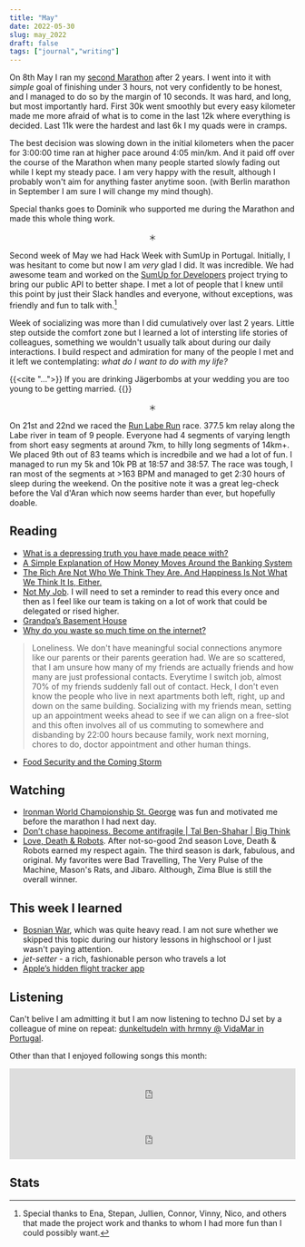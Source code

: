 ```yaml
---
title: "May"
date: 2022-05-30
slug: may_2022
draft: false
tags: ["journal","writing"]
---
```


On 8th May I ran my [second Marathon](https://www.strava.com/activities/7107250564) after 2 years. I went into it with _simple_ goal of finishing under 3 hours, not very confidently to be honest, and I managed to do so by the margin of 10 seconds. It was hard, and long, but most importantly hard. First 30k went smoothly but every easy kilometer made me more afraid of what is to come in the last 12k where everything is decided. Last 11k were the hardest and last 6k I my quads were in cramps.

The best decision was slowing down in the initial kilometers when the pacer for 3:00:00 time ran at higher pace around 4:05 min/km. And it paid off over the course of the Marathon when many people started slowly fading out while I kept my steady pace. I am very happy with the result, although I probably won't aim for anything faster anytime soon. (with Berlin marathon in September I am sure I will change my mind though).

Special thanks goes to Dominik who supported me during the Marathon and made this whole thing work.

<center>＊</center>

Second week of May we had Hack Week with SumUp in Portugal.
Initially, I was hesitant to come but now I am _very_ glad I did. It was incredible. We had awesome team and worked on the [SumUp for Developers](https://developer.sumup.com/) project trying to bring our public API to better shape. I met a lot of people that I knew until this point by just their Slack handles
and everyone, without exceptions, was friendly and fun to talk with.[^0]

Week of socializing was more than I did cumulatively over last 2 years. Little step outside the comfort zone but I learned a lot of intersting life stories of colleagues, something we wouldn't usually talk about during our daily interactions. I build respect and admiration for many of the people I met and it left we contemplating: _what do I want to do with my life?_

{{<cite "...">}}
If you are drinking Jägerbombs at your wedding you are too young to be getting married.
{{</cite>}}

<center>＊</center>

On 21st and 22nd we raced the [Run Labe Run](https://runlaberun.cz/) race. 377.5 km relay along the Labe river in team of 9 people. Everyone had 4 segments of varying length from short easy segments at around 7km, to hilly long segments of 14km+. We placed 9th out of 83 teams which is incredbile and we had a lot of fun. I managed to run my 5k and 10k PB at 18:57 and 38:57. The race was tough, I ran most of the segments at >163 BPM and managed to get 2:30 hours of sleep during the weekend. On the positive note it was a great leg-check before the Val d'Aran which now seems harder than ever, but hopefully doable.

## Reading

- [What is a depressing truth you have made peace with?](https://www.reddit.com/r/AskReddit/comments/upyafq/what_is_a_depressing_truth_you_have_made_peace/)
- [A Simple Explanation of How Money Moves Around the Banking System](https://gendal.me/2013/11/24/a-simple-explanation-of-how-money-moves-around-the-banking-system/)
- [The Rich Are Not Who We Think They Are. And Happiness Is Not What We Think It Is, Either.](https://web.archive.org/web/20220516112749/https://www.nytimes.com/2022/05/14/opinion/sunday/rich-happiness-big-data.html)
- [Not My Job](https://blog.dbsmasher.com/2022/05/24/not-my-job.html). I will need to set a reminder to read this every once and then as I feel
  like our team is taking on a lot of work that could be delegated or rised higher.
- [Grandpa’s Basement House](https://www.granolashotgun.com/granolashotguncom/hp5pmb0n95ut9hyeatewotgd2n1ebr)
- [Why do you waste so much time on the internet?](https://zan.bearblog.dev/why-i-waste-time/)

> Loneliness. We don't have meaningful social connections anymore like our parents or their parents
> geeration had. We are so scattered, that I am unsure how many of my friends are actually friends and
> how many are just professional contacts. Everytime I switch job, almost 70% of my friends suddenly
> fall out of contact. Heck, I don't even know the people who live in next apartments both left,
> right, up and down on the same building. Socializing with my friends mean, setting up an appointment
> weeks ahead to see if we can align on a free-slot and this often involves all of us commuting to
> somewhere and disbanding by 22:00 hours because family, work next morning, chores to do, doctor
> appointment and other human things.

- [Food Security and the Coming Storm](https://www.eurasiagroup.net/live-post/food-security)

## Watching

- [Ironman World Championship St. George](https://youtu.be/0fzbrEESdJY) was fun and motivated me before the marathon I had next day.
- [Don’t chase happiness. Become antifragile | Tal Ben-Shahar | Big Think](https://youtu.be/e-or_D-qNqM)
- [Love, Death & Robots](https://www.imdb.com/title/tt9561862/). After not-so-good 2nd season Love, Death & Robots earned my
  respect again. The third season is dark, fabulous, and original. My favorites were Bad Travelling, The Very Pulse of the Machine, Mason's Rats, and Jibaro.
  Although, Zima Blue is still the overall winner.

## This week I learned

- [Bosnian War](https://en.wikipedia.org/wiki/Bosnian_War), which was quite heavy read.
  I am not sure whether we skipped this topic during our history lessons in highschool or
  I just wasn't paying attention.
- _jet-setter_ - a rich, fashionable person who travels a lot
- [Apple’s hidden flight tracker app ](https://medium.com/macoclock/apples-hidden-flight-tracker-app-397982fcc0d)

## Listening

Can't belive I am admitting it but I am now listening to techno DJ set by a colleague
of mine on repeat: [dunkeltudeln with hrmny @ VidaMar in Portugal](https://soundcloud.com/forsakenharmony/dunkeltudeln-vidamar-portugal-2022-05-14).

Other than that I enjoyed following songs this month:

<iframe src="https://open.spotify.com/embed/track/5EGQqzIfm4SelZGv24FjJn?utm_source=generator" width="100%" height="80" frameBorder="0" allowfullscreen="" allow="autoplay; clipboard-write; encrypted-media; fullscreen; picture-in-picture"></iframe>

<iframe src="https://open.spotify.com/embed/track/1VoEX9RHr8zHwx6CZ8BRZh?utm_source=generator&theme=0" width="100%" height="80" frameBorder="0" allowfullscreen="" allow="autoplay; clipboard-write; encrypted-media; fullscreen; picture-in-picture"></iframe>

## Stats

[^0]: Special thanks to Ena, Stepan, Jullien, Connor, Vinny, Nico, and others that made the project work and thanks to whom I had more fun than I could possibly want.

